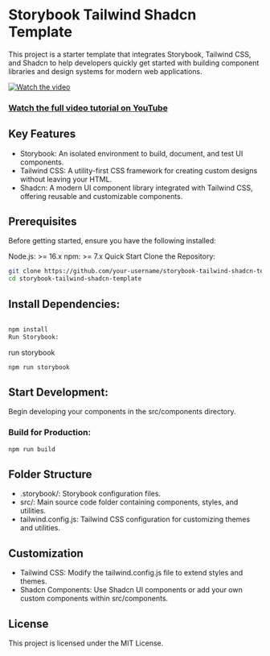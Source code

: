 # Storybook Tailwind Shadcn Template

This project is a starter template that integrates Storybook, Tailwind CSS, and Shadcn to help developers quickly get started with building component libraries and design systems for modern web applications.

[![Watch the video](https://img.youtube.com/vi/AMoqzHN-mZU/maxresdefault.jpg)](https://youtu.be/AMoqzHN-mZU)

### [Watch the full video tutorial on YouTube](https://youtu.be/AMoqzHN-mZU)


## Key Features

- Storybook: An isolated environment to build, document, and test UI components.
- Tailwind CSS: A utility-first CSS framework for creating custom designs without leaving your HTML.
- Shadcn: A modern UI component library integrated with Tailwind CSS, offering reusable and customizable components.

## Prerequisites

Before getting started, ensure you have the following installed:

Node.js: >= 16.x
npm: >= 7.x
Quick Start
Clone the Repository:

```bash
git clone https://github.com/your-username/storybook-tailwind-shadcn-template.git
cd storybook-tailwind-shadcn-template
```

## Install Dependencies:

```bash

npm install
Run Storybook:
```

run storybook

```bash
npm run storybook
```

## Start Development:

Begin developing your components in the src/components directory.

### Build for Production:

```bash
npm run build
```

## Folder Structure

- .storybook/: Storybook configuration files.
- src/: Main source code folder containing components, styles, and utilities.
- tailwind.config.js: Tailwind CSS configuration for customizing themes and utilities.

## Customization

- Tailwind CSS: Modify the tailwind.config.js file to extend styles and themes.
- Shadcn Components: Use Shadcn UI components or add your own custom components within src/components.

## License

This project is licensed under the MIT License.
